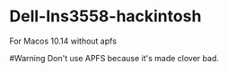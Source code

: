 # Dell-Ins3558-hackintosh
For Macos 10.14 without apfs

#Warning
Don't use APFS because it's made clover bad.
